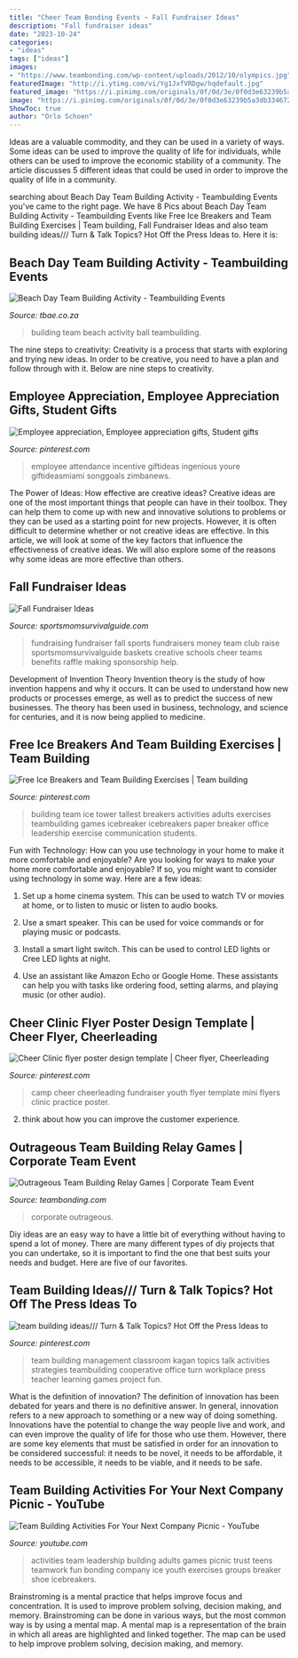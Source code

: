 ```yaml
---
title: "Cheer Team Bonding Events ~ Fall Fundraiser Ideas"
description: "Fall fundraiser ideas"
date: "2023-10-24"
categories:
- "ideas"
tags: ["ideas"]
images:
- "https://www.teambonding.com/wp-content/uploads/2012/10/olympics.jpg"
featuredImage: "http://i.ytimg.com/vi/Yg1JxfVRDgw/hqdefault.jpg"
featured_image: "https://i.pinimg.com/originals/0f/0d/3e/0f0d3e63239b5a3db33467243bcb2034.jpg"
image: "https://i.pinimg.com/originals/0f/0d/3e/0f0d3e63239b5a3db33467243bcb2034.jpg"
ShowToc: true
author: "Orlo Schoen"
---
```



Ideas are a valuable commodity, and they can be used in a variety of ways. Some ideas can be used to improve the quality of life for individuals, while others can be used to improve the economic stability of a community. The article discusses 5 different ideas that could be used in order to improve the quality of life in a community.

	

		
searching about Beach Day Team Building Activity - Teambuilding Events you've came to the right page. We have 8 Pics about Beach Day Team Building Activity - Teambuilding Events like Free Ice Breakers and Team Building Exercises | Team building, Fall Fundraiser Ideas and also team building ideas/// Turn &amp; Talk Topics? Hot Off the Press Ideas to. Here it is:
		
    
## Beach Day Team Building Activity - Teambuilding Events

<img loading=lazy src="https://www.tbae.co.za/images/over-and-under-team-building-exercise-1b.jpg" onerror="this.onerror=null;this.src='https://tse2.mm.bing.net/th?id=OIP.JZ2YSObDCSr8Hdq8_9pySQHaE7&amp;pid=15.1';" alt="Beach Day Team Building Activity - Teambuilding Events">

_Source: tbae.co.za_

>building team beach activity ball teambuilding. 

	

The nine steps to creativity:
Creativity is a process that starts with exploring and trying new ideas. In order to be creative, you need to have a plan and follow through with it. Below are nine steps to creativity.

    
## Employee Appreciation, Employee Appreciation Gifts, Student Gifts

<img loading=lazy src="https://i.pinimg.com/originals/0f/0d/3e/0f0d3e63239b5a3db33467243bcb2034.jpg" onerror="this.onerror=null;this.src='https://tse2.mm.bing.net/th?id=OIP.Hgd5tT5Pl1XAIwWY2qfHbgHaJ4&amp;pid=15.1';" alt="Employee appreciation, Employee appreciation gifts, Student gifts">

_Source: pinterest.com_

>employee attendance incentive giftideas ingenious youre giftideasmiami songgoals zimbanews. 

	

The Power of Ideas: How effective are creative ideas?
Creative ideas are one of the most important things that people can have in their toolbox. They can help them to come up with new and innovative solutions to problems or they can be used as a starting point for new projects. However, it is often difficult to determine whether or not creative ideas are effective. In this article, we will look at some of the key factors that influence the effectiveness of creative ideas. We will also explore some of the reasons why some ideas are more effective than others.

    
## Fall Fundraiser Ideas

<img loading=lazy src="http://www.sportsmomsurvivalguide.com/wp-content/uploads/2015/08/8-FALL-fundraisingideas.jpg" onerror="this.onerror=null;this.src='https://tse1.mm.bing.net/th?id=OIP.FJX-nx8G140MnFqatvCJRQHaMW&amp;pid=15.1';" alt="Fall Fundraiser Ideas">

_Source: sportsmomsurvivalguide.com_

>fundraising fundraiser fall sports fundraisers money team club raise sportsmomsurvivalguide baskets creative schools cheer teams benefits raffle making sponsorship help. 

	

Development of Invention Theory
Invention theory is the study of how invention happens and why it occurs. It can be used to understand how new products or processes emerge, as well as to predict the success of new businesses. The theory has been used in business, technology, and science for centuries, and it is now being applied to medicine.

    
## Free Ice Breakers And Team Building Exercises | Team Building

<img loading=lazy src="https://i.pinimg.com/originals/59/d0/0d/59d00dea2ca09df63fbda739510f2c1f.jpg" onerror="this.onerror=null;this.src='https://tse1.mm.bing.net/th?id=OIP.UFoTb8p2Os1xW1CrVlxBegHaKi&amp;pid=15.1';" alt="Free Ice Breakers and Team Building Exercises | Team building">

_Source: pinterest.com_

>building team ice tower tallest breakers activities adults exercises teambuilding games icebreaker icebreakers paper breaker office leadership exercise communication students. 

	

Fun with Technology: How can you use technology in your home to make it more comfortable and enjoyable?
Are you looking for ways to make your home more comfortable and enjoyable? If so, you might want to consider using technology in some way. Here are a few ideas:
1. Set up a home cinema system. This can be used to watch TV or movies at home, or to listen to music or listen to audio books.

2. Use a smart speaker. This can be used for voice commands or for playing music or podcasts.

3. Install a smart light switch. This can be used to control LED lights or Cree LED lights at night.

4. Use an assistant like Amazon Echo or Google Home. These assistants can help you with tasks like ordering food, setting alarms, and playing music (or other audio).

    
## Cheer Clinic Flyer Poster Design Template | Cheer Flyer, Cheerleading

<img loading=lazy src="https://i.pinimg.com/236x/c2/99/9c/c2999c22b4f29650e56a673d0341324c--cheer-camp-fundraiser.jpg?nii=t" onerror="this.onerror=null;this.src='https://tse4.mm.bing.net/th?id=OIP.8ZV0dpYLSRu8yQ-mg0fKfAAAAA&amp;pid=15.1';" alt="Cheer Clinic flyer poster design template | Cheer flyer, Cheerleading">

_Source: pinterest.com_

>camp cheer cheerleading fundraiser youth flyer template mini flyers clinic practice poster. 

	

2. think about how you can improve the customer experience.

    
## Outrageous Team Building Relay Games | Corporate Team Event

<img loading=lazy src="https://www.teambonding.com/wp-content/uploads/2012/10/olympics.jpg" onerror="this.onerror=null;this.src='https://tse4.mm.bing.net/th?id=OIP.0BRN9NlMtYRiVTT_CgHT-AHaFG&amp;pid=15.1';" alt="Outrageous Team Building Relay Games | Corporate Team Event">

_Source: teambonding.com_

>corporate outrageous. 

	

Diy ideas are an easy way to have a little bit of everything without having to spend a lot of money. There are many different types of diy projects that you can undertake, so it is important to find the one that best suits your needs and budget. Here are five of our favorites.

    
## Team Building Ideas/// Turn &amp; Talk Topics? Hot Off The Press Ideas To

<img loading=lazy src="https://i.pinimg.com/736x/84/de/11/84de11a758db1777a69425ee319e8fc0.jpg" onerror="this.onerror=null;this.src='https://tse4.mm.bing.net/th?id=OIP.Fg_e-6W_exU62yLwxE7VBwHaJl&amp;pid=15.1';" alt="team building ideas/// Turn &amp; Talk Topics? Hot Off the Press Ideas to">

_Source: pinterest.com_

>team building management classroom kagan topics talk activities strategies teambuilding cooperative office turn workplace press teacher learning games project fun. 

	

What is the definition of innovation?
The definition of innovation has been debated for years and there is no definitive answer. In general, innovation refers to a new approach to something or a new way of doing something. Innovations have the potential to change the way people live and work, and can even improve the quality of life for those who use them. However, there are some key elements that must be satisfied in order for an innovation to be considered successful: it needs to be novel, it needs to be affordable, it needs to be accessible, it needs to be viable, and it needs to be safe.

    
## Team Building Activities For Your Next Company Picnic - YouTube

<img loading=lazy src="http://i.ytimg.com/vi/Yg1JxfVRDgw/hqdefault.jpg" onerror="this.onerror=null;this.src='https://tse2.mm.bing.net/th?id=OIP._nFtCui6D72Dab_Le8whkQHaFj&amp;pid=15.1';" alt="Team Building Activities For Your Next Company Picnic - YouTube">

_Source: youtube.com_

>activities team leadership building adults games picnic trust teens teamwork fun bonding company ice youth exercises groups breaker shoe icebreakers. 

	

Brainstroming is a mental practice that helps improve focus and concentration. It is used to improve problem solving, decision making, and memory. Brainstroming can be done in various ways, but the most common way is by using a mental map. A mental map is a representation of the brain in which all areas are highlighted and linked together. The map can be used to help improve problem solving, decision making, and memory.

